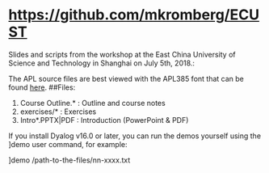 https://github.com/mkromberg/ECUST
==================================

Slides and scripts from the workshop at the East China University of
Science and Technology in Shanghai on July 5th, 2018.:

The APL source files are best viewed with the APL385 font that can be found [here](http://www.dyalog.com/apl-font-keyboard.htm).
##Files:
1. Course Outline.*     : Outline and course notes
2. exercises/*          : Exercises
3. Intro*.PPTX|PDF      : Introduction (PowerPoint & PDF) 

If you install Dyalog v16.0 or later, you can run the demos yourself using the ]demo user command, for example:

]demo /path-to-the-files/nn-xxxx.txt

